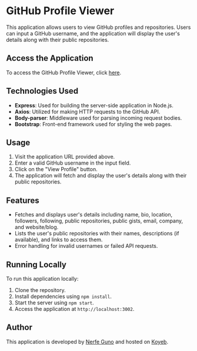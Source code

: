# GitHub Profile Viewer

This application allows users to view GitHub profiles and repositories. Users can input a GitHub username, and the application will display the user's details along with their public repositories.

## Access the Application

To access the GitHub Profile Viewer, click [here](https://github-user-data-good-developers.koyeb.app/).

## Technologies Used

- **Express**: Used for building the server-side application in Node.js.
- **Axios**: Utilized for making HTTP requests to the GitHub API.
- **Body-parser**: Middleware used for parsing incoming request bodies.
- **Bootstrap**: Front-end framework used for styling the web pages.

## Usage

1. Visit the application URL provided above.
2. Enter a valid GitHub username in the input field.
3. Click on the "View Profile" button.
4. The application will fetch and display the user's details along with their public repositories.

## Features

- Fetches and displays user's details including name, bio, location, followers, following, public repositories, public gists, email, company, and website/blog.
- Lists the user's public repositories with their names, descriptions (if available), and links to access them.
- Error handling for invalid usernames or failed API requests.

## Running Locally

To run this application locally:

1. Clone the repository.
2. Install dependencies using `npm install`.
3. Start the server using `npm start`.
4. Access the application at `http://localhost:3002`.

## Author

This application is developed by [Nerfe Guno](https://github.com/Humble2021) and hosted on [Koyeb](https://koyeb.com/).

